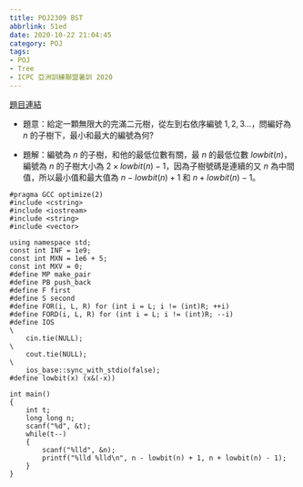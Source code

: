 ```yaml
---
title: POJ2309 BST
abbrlink: 51ed
date: 2020-10-22 21:04:45
category: POJ
tags:
- POJ
- Tree
- ICPC 亞洲訓練聯盟暑訓 2020
---
```

[題目連結](http://poj.org/problem?id=2309)
* 題意：給定一顆無限大的完滿二元樹，從左到右依序編號 $1,2,3...$，問編好為 $n$ 的子樹下，最小和最大的編號為何?
<!-- more -->
* 題解：編號為 $n$ 的子樹，和他的最低位數有關，最 $n$ 的最低位數 $lowbit(n)$，編號為 $n$ 的子樹大小為 $2\times lowbit(n) - 1$，因為子樹號碼是連續的又 $n$ 為中間值，所以最小值和最大值為 $n - lowbit(n) + 1$ 和 $n + lowbit(n) - 1$。
```cpp=
#pragma GCC optimize(2)
#include <cstring>
#include <iostream>
#include <string>
#include <vector>

using namespace std;
const int INF = 1e9;
const int MXN = 1e6 + 5;
const int MXV = 0;
#define MP make_pair
#define PB push_back
#define F first
#define S second
#define FOR(i, L, R) for (int i = L; i != (int)R; ++i)
#define FORD(i, L, R) for (int i = L; i != (int)R; --i)
#define IOS                                                                    \
    cin.tie(NULL);                                                             \
    cout.tie(NULL);                                                            \
    ios_base::sync_with_stdio(false);
#define lowbit(x) (x&(-x))

int main()
{
    int t;
    long long n;
    scanf("%d", &t);
    while(t--)
    {
        scanf("%lld", &n);
        printf("%lld %lld\n", n - lowbit(n) + 1, n + lowbit(n) - 1);
    }
}
```